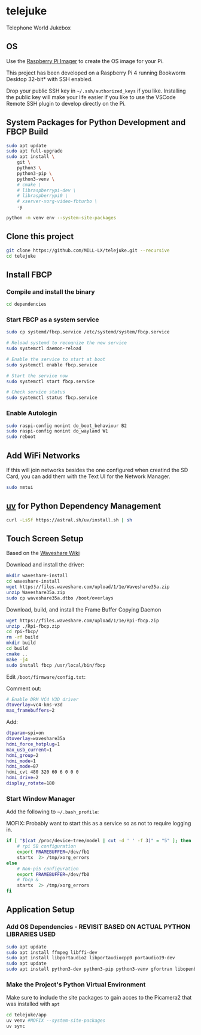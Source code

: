 # telejuke

Telephone World Jukebox

## OS

Use the [Raspberry Pi Imager](https://www.raspberrypi.com/software/) to create the OS image for your Pi.

This project has been developed on a Raspberry Pi 4 running Bookworm Desktop 32-bit* with SSH enabled.

Drop your public SSH key in ```~/.ssh/authorized_keys``` if you like. Installing the public key will make your life easier if you like to use the VSCode Remote SSH plugin to develop directly on the Pi.

## System Packages for Python Development and FBCP Build

```bash
sudo apt update
sudo apt full-upgrade
sudo apt install \
    git \
    python3 \
    python3-pip \
    python3-venv \
    # cmake \
    # libraspberrypi-dev \
    # libraspberrypi0 \
    # xserver-xorg-video-fbturbo \
    -y

python -m venv env --system-site-packages
```

## Clone this project

```bash
git clone https://github.com/MILL-LX/telejuke.git --recursive
cd telejuke
```

## Install FBCP

### Compile and install the binary

```bash
cd dependencies

```

### Start FBCP as a system service

```bash
sudo cp systemd/fbcp.service /etc/systemd/system/fbcp.service

# Reload systemd to recognize the new service
sudo systemctl daemon-reload

# Enable the service to start at boot
sudo systemctl enable fbcp.service

# Start the service now
sudo systemctl start fbcp.service

# Check service status
sudo systemctl status fbcp.service
```

### Enable Autologin

```bash
sudo raspi-config nonint do_boot_behaviour B2
sudo raspi-config nonint do_wayland W1
sudo reboot
```

## Add WiFi Networks

If this will join networks besides the one configured when creatind the SD Card, you can add them with the Text UI for the Network Manager.

```bash
sudo nmtui
```

## [uv](https://github.com/astral-sh/uv) for Python Dependency Management

```bash
curl -LsSf https://astral.sh/uv/install.sh | sh
```

## Touch Screen Setup

Based on the [Waveshare Wiki](https://www.waveshare.com/wiki/3.5inch_RPi_LCD_(A)_Manual_Configuration#For_Raspberry_Pi_4_.26_Raspberry_Pi_5)

Download and install the driver:

```bash
mkdir waveshare-install
cd waveshare-install
wget https://files.waveshare.com/upload/1/1e/Waveshare35a.zip
unzip Waveshare35a.zip
sudo cp waveshare35a.dtbo /boot/overlays
```

Download, build, and install the Frame Buffer Copying Daemon

```bash
wget https://files.waveshare.com/upload/1/1e/Rpi-fbcp.zip
unzip ./Rpi-fbcp.zip
cd rpi-fbcp/
rm -rf build
mkdir build
cd build
cmake ..
make -j4
sudo install fbcp /usr/local/bin/fbcp
```

Edit `/boot/firmware/config.txt`:

Comment out:

```bash
# Enable DRM VC4 V3D driver
dtoverlay=vc4-kms-v3d
max_framebuffers=2
```

Add:

```bash
dtparam=spi=on
dtoverlay=waveshare35a
hdmi_force_hotplug=1
max_usb_current=1
hdmi_group=2
hdmi_mode=1
hdmi_mode=87
hdmi_cvt 480 320 60 6 0 0 0
hdmi_drive=2
display_rotate=180
```

### Start Window Manager

Add the following to `~/.bash_profile`:

MOFIX: Probably want to start this as a service so as not to require logging in.

```bash
if [ "$(cat /proc/device-tree/model | cut -d ' ' -f 3)" = "5" ]; then
    # rpi 5B configuration
    export FRAMEBUFFER=/dev/fb1
    startx  2> /tmp/xorg_errors
else
    # Non-pi5 configuration
    export FRAMEBUFFER=/dev/fb0
    # fbcp &
    startx  2> /tmp/xorg_errors
fi
```

## Application Setup

### Add OS Dependencies - REVISIT BASED ON ACTUAL PYTHON LIBRARIES USED

```bash
sudo apt update
sudo apt install ffmpeg libffi-dev
sudo apt install libportaudio2 libportaudiocpp0 portaudio19-dev
sudo apt update
sudo apt install python3-dev python3-pip python3-venv gfortran libopenblas-dev liblapack-dev build-essential meson ninja-build
```

### Make the Project's Python Virtual Environment

Make sure to include the site packages to gain acces to the Picamera2 that was installed with `apt`

```bash
cd telejuke/app
uv venv #MOFIX --system-site-packages
uv sync
```

